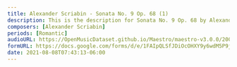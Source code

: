 ```yaml
---
title: Alexander Scriabin - Sonata No. 9 Op. 68 (1)
description: This is the description for Sonata No. 9 Op. 68 by Alexander Scriabin
composers: [Alexander Scriabin]
periods: [Romantic]
audioURL: https://OpenMusicDataset.github.io/Maestro/maestro-v3.0.0/2009/MIDI-Unprocessed_11_R1_2009_06-09_ORIG_MID--AUDIO_11_R1_2009_11_R1_2009_08_WAV.midi
formURL: https://docs.google.com/forms/d/e/1FAIpQLSfJDiOcOHXY9y6wdM5P9jbBVjiynrfKbmZ4b4EO_PyCnDEblA/viewform
date: 2021-08-08T07:43:13-06:00
---
```

